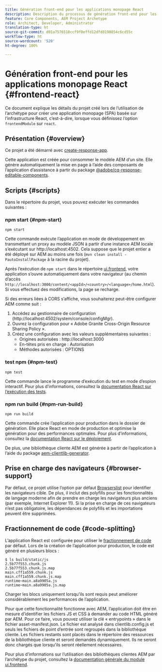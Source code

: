 ```yaml
---
title: Génération front-end pour les applications monopage React
description: Description du processus de génération front-end pour les projets d’application monopage React
feature: Core Components, AEM Project Archetype
role: Architect, Developer, Administrator
translation-type: ht
source-git-commit: d01a7576518ccf9f0effd12dfd8198854c6cd55c
workflow-type: ht
source-wordcount: '520'
ht-degree: 100%

---
```



# Génération front-end pour les applications monopage React {#frontend-react}

Ce document explique les détails du projet créé lors de l’utilisation de l’archétype pour créer une application monopage (SPA) basée sur l’infrastructure React, c’est-à-dire, lorsque vous définissez l’option `frontendModule` sur `react`.

## Présentation {#overview}

Ce projet a été démarré avec [create-response-app](https://github.com/facebook/create-react-app).

Cette application est créée pour consommer le modèle AEM d’un site. Elle génère automatiquement la mise en page à l’aide des composants de l’application d’assistance à partir du package [@adobe/cq-response-editable-components](https://www.npmjs.com/package/@adobe/cq-react-editable-components).

## Scripts {#scripts}

Dans le répertoire du projet, vous pouvez exécuter les commandes suivantes :

### npm start {#npm-start}

```shell
npm start
```

Cette commande exécute l’application en mode de développement en transmettant un proxy au modèle JSON à partir d’une instance AEM locale s’exécutant sur http://localhost:4502. Cela suppose que le projet entier a été déployé sur AEM au moins une fois (`mvn clean install -PautoInstallPackage` à la racine du projet).

Après l’exécution de `npm start` dans le répertoire [ui.frontend](uifrontend.md), votre application s’ouvre automatiquement dans votre navigateur (au chemin d’accès `http://localhost:3000/content/<appId>/<country>/<language>/home.html`). Si vous effectuez des modifications, la page se recharge.

Si des erreurs liées à CORS s’affiche, vous souhaiterez peut-être configurer AEM comme suit :

1. Accédez au gestionnaire de configuration (http://localhost:4502/system/console/configMgr).
1. Ouvrez la configuration pour « Adobe Granite Cross-Origin Resource Sharing Policy ».
1. Créez une configuration avec les valeurs supplémentaires suivantes :
   * Origines autorisées : http://localhost:3000
   * En-têtes pris en charge : Autorisation
   * Méthodes autorisées : OPTIONS

### test npm {#npm-test}

```shell
npm test
```

Cette commande lance le programme d’exécution du test en mode d’espion interactif. Pour plus d’informations, consultez la [documentation React sur l’exécution des tests](https://facebook.github.io/create-react-app/docs/running-tests).

### npm run build {#npm-run-build}

```shell
npm run build
```

Cette commande crée l’application pour production dans le dossier de génération. Elle place React en mode de production et optimise la génération pour des performances optimales. Pour plus d’informations, consultez la [documentation React sur le déploiement](https://facebook.github.io/create-react-app/docs/deployment).

De plus, une bibliothèque cliente AEM est générée à partir de l’application à l’aide du package [aem-clientlib-generator](https://github.com/wcm-io-frontend/aem-clientlib-generator).

## Prise en charge des navigateurs {#browser-support}

Par défaut, ce projet utilise l’option par défaut [Browserslist](https://github.com/browserslist/browserslist) pour identifier les navigateurs cible. De plus, il inclut des polyfills pour les fonctionnalités de langage moderne afin de prendre en charge les navigateurs plus anciens (par exemple, Internet Explorer 11). Si la prise en charge de ces navigateurs n’est pas obligatoire, les dépendances de polyfills et les importations peuvent être supprimées.

## Fractionnement de code {#code-splitting}

L’application React est configurée pour utiliser le [fractionnement de code](https://webpack.js.org/guides/code-splitting) par défaut. Lors de la création de l’application pour production, le code est généré en plusieurs blocs :

```shell
$ ls build/static/js
2.5b77f553.chunk.js
2.5b77f553.chunk.js.map
main.cff1a559.chunk.js
main.cff1a559.chunk.js.map
runtime~main.a8a9905a.js
runtime~main.a8a9905a.js.map
```

Charger les blocs uniquement lorsqu’ils sont requis peut améliorer considérablement les performances de l’application.

Pour que cette fonctionnalité fonctionne avec AEM, l’application doit être en mesure d’identifier les fichiers JS et CSS à demander au code HTML généré par AEM. Pour ce faire, vous pouvez utiliser la clé « entrypoints » dans le fichier asset-manifest.json. Le fichier est analysé dans clientlib.config.js et seuls les fichiers de point d’entrée sont regroupés dans la bibliothèque cliente. Les fichiers restants sont placés dans le répertoire des ressources de la bibliothèque cliente et seront demandés dynamiquement. Ils ne seront donc chargés que lorsqu’ils seront réellement nécessaires.

Pour plus d’informations sur l’utilisation des bibliothèques clientes AEM par l’archétype du projet, consultez la [documentation générale du module ui.frontend](uifrontend.md#clientlibs).
